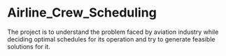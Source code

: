 # Airline_Crew_Scheduling
The project is to understand the problem faced by aviation industry while deciding optimal schedules for its operation and try to generate feasible solutions for it.
